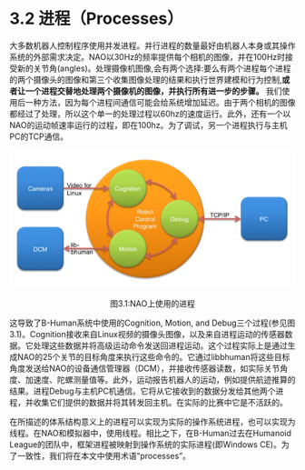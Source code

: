 # 3.2 进程（Processes）

大多数机器人控制程序使用并发进程。并行进程的数量最好由机器人本身或其操作系统的外部需求决定。NAO以30Hz的频率提供每个相机的图像，并在100Hz时接受新的关节角(angles)。处理摄像机图像,会有两个选择:要么有两个进程每个进程的两个摄像头的图像和第三个收集图像处理的结果和执行世界建模和行为控制,**或者让一个进程交替地处理两个摄像机的图像，并执行所有进一步的步骤。** 我们使用后一种方法，因为每个进程间通信可能会给系统增加延迟。由于两个相机的图像都经过了处理，所以这个单一的处理过程以60hz的速度运行。此外，还有一个以NAO的运动帧速率运行的过程，即在100hz。为了调试，另一个进程执行与主机PC的TCP通信。

![](../img/Figure-3.1.png)

<center>图3.1:NAO上使用的进程</center>

这导致了B-Human系统中使用的Cognition, Motion, and Debug三个过程(参见图3.1)。Cognition接收来自Linux视频的摄像头图像，以及来自进程运动的传感器数据。它处理这些数据并将高级运动命令发送回进程运动。这个过程实际上是通过生成NAO的25个关节的目标角度来执行这些命令的。它通过libbhuman将这些目标角度发送给NAO的设备通信管理器（DCM），并接收传感器读数，如实际关节角度、加速度、陀螺测量值等。此外，运动报告机器人的运动，例如提供航迹推算的结果。进程Debug与主机PC机通信。它将从它接收到的数据分发给其他两个进程，并收集它们提供的数据并将其转发回主机。在实际的比赛中它是不活跃的。

在所描述的体系结构意义上的进程可以实现为实际的操作系统进程，也可以实现为线程。在NAO和模拟器中，使用线程。相比之下，在B-Human过去在Humanoid League的团队中，框架进程被映射到操作系统的实际进程(即Windows CE)。为了一致性，我们将在本文中使用术语“processes”。
